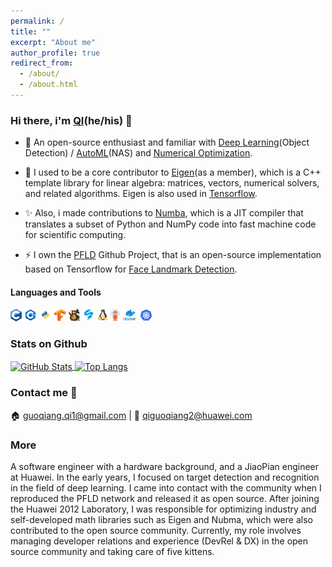 ```yaml
---
permalink: /
title: ""
excerpt: "About me"
author_profile: true
redirect_from: 
  - /about/
  - /about.html
---
```


### Hi there, i'm [QI](https://github.com/guoqiangqi)(he/his) 👋

- 🌱 An open-source enthusiast and familiar with [Deep Learning](https://en.wikipedia.org/wiki/Deep_learning)(Object Detection) / [AutoML](https://en.wikipedia.org/wiki/Automated_machine_learning)(NAS) and [Numerical Optimization](https://en.wikipedia.org/wiki/Mathematical_optimization).  

- 🔭 I used to be a core contributor to [Eigen](https://gitlab.com/libeigen/eigen)(as a member), which is a C++ template library for linear algebra: matrices, vectors, numerical solvers, and related algorithms. Eigen is also used in [Tensorflow](https://github.com/tensorflow/tensorflow).  

- ✨ Also, i made contributions to [Numba](https://github.com/numba/numba), which is a JIT compiler that translates a subset of Python and NumPy code into fast machine code for scientific computing.

- ⚡ I own the [PFLD](https://github.com/guoqiangqi/PFLD) Github Project, that is an open-source implementation based on Tensorflow for [Face Landmark Detection](https://github.com/guoqiangqi/PFLD).

#### Languages and Tools

<img height="20px" src="../images/c.png" >
<img height="20px" src="../images/cpp.png" >
<img height="20px" src="../images/python.png" >
<img height="20px" src="../images/tensorflow.png" >
<img height="20px" src="../images/eigen.png" >
<img height="20px" src="../images/numba.png" >
<img height="20px" src="../images/linux.png" >
<img height="20px" src="../images/argo.png" >
<img height="20px" src="../images/docker.png" >
<img height="20px" src="../images/kubenetes.png" >

### Stats on Github
<a href="https://github.com/guoqiangqi">
  <img align="center" alt="GitHub Stats" src="https://github-readme-stats-git-masterrstaa-rickstaa.vercel.app/api?theme=calm&username=guoqiangqi&count_private=true&show_icons=true&include_all_commits=true&hide_title=true" />
</a>
<a href="https://github.com/guoqiangqi">
  <img align="center" alt="Top Langs" src="https://github-readme-stats-git-masterrstaa-rickstaa.vercel.app/api/top-langs/?theme=calm&username=guoqiangqi&layout=compact&card_width=270" />
</a>

### Contact me 💬
🏠 <guoqiang.qi1@gmail.com> | 🏢 <qiguoqiang2@huawei.com>

### More
A software engineer with a hardware background, and a JiaoPian engineer at Huawei. In the early years, I focused on target detection and recognition in the field of deep learning. I came into contact with the community when I reproduced the PFLD network and released it as open source. After joining the Huawei 2012 Laboratory, I was responsible for optimizing industry and self-developed math libraries such as Eigen and Nubma, which were also contributed to the open source community. Currently, my role involves managing developer relations and experience (DevRel & DX) in the open source community and taking care of five kittens.

